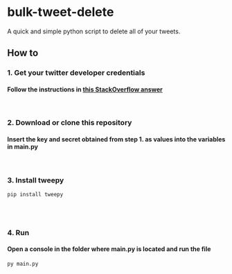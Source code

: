 # bulk-tweet-delete
A quick and simple python script to delete all of your tweets.

<h2>How to</h2>
  <h3> 1. Get your twitter developer credentials</h3>
  <h4> Follow the instructions in <a href="https://stackoverflow.com/a/6875024">this StackOverflow answer</a></h4>
  <br>
  <h3> 2. Download or clone this repository</h3>
  <h4> Insert the key and secret obtained from step 1. as values into the variables in main.py</h4>
  <br>
  <h3> 3. Install tweepy</h3>

  ```
  pip install tweepy
  ```
  <br>
  <br>
  <h3> 4. Run</h3>
  <h4> Open a console in the folder where main.py is located and run the file</h4>

  ```
  py main.py
  ```
  <br>
  
